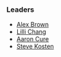 ### Leaders

* [Alex Brown](mailto:alex.brown@owasp.org)
* [Lilli Chang](mailto:lilli.chang@owasp.org)
* [Aaron Cure](mailto:aaron.cure@owasp.org)
* [Steve Kosten](mailto:steve.kosten@owasp.org)
